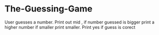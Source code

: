 # The-Guessing-Game
User guesses a number. Print out mid , 
if number guessed is bigger print a higher number 
if smaller print smaller. 
Print yes if guess is corect
